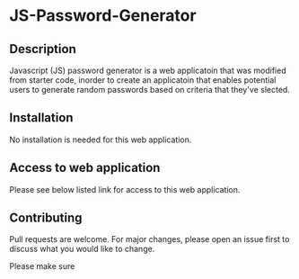 # JS-Password-Generator

## Description

Javascript (JS) password generator is a web applicatoin that was modified from starter code, inorder to create an applicatoin that enables potential users to generate random passwords based on criteria that they've slected.


## Installation

No installation is needed for this web application. 

## Access to web application

Please see below listed link for access to this web application.

## Contributing

Pull requests are welcome. For major changes, please open an issue first to discuss what you would like to change.

Please make sure

